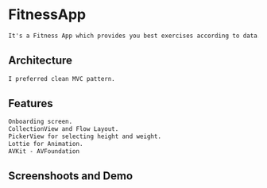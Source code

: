 # FitnessApp

```html
It's a Fitness App which provides you best exercises according to data.
```


<h2>Architecture</h2>

```html
I preferred clean MVC pattern.
```


<h2>Features</h2>

```html
Onboarding screen.
CollectionView and Flow Layout.
PickerView for selecting height and weight.
Lottie for Animation.
AVKit - AVFoundation
```


<h2>Screenshoots and Demo</h2>



